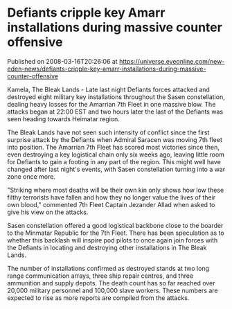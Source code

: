 # Defiants cripple key Amarr installations during massive counter offensive
Published on 2008-03-16T20:26:06 at https://universe.eveonline.com/new-eden-news/defiants-cripple-key-amarr-installations-during-massive-counter-offensive

Kamela, The Bleak Lands - Late last night Defiants forces attacked and destroyed eight military key installations throughout the Sasen constellation, dealing heavy losses for the Amarrian 7th Fleet in one massive blow. The attacks began at 22:00 EST and two hours later the last of the Defiants was seen heading towards Heimatar region.

The Bleak Lands have not seen such intensity of conflict since the first surprise attack by the Defiants when Admiral Saracen was moving 7th fleet into position. The Amarrian 7th Fleet has scored most victories since then, even destroying a key logistical chain only six weeks ago, leaving little room for Defiants to gain a footing in any part of the region. This might well have changed after last night's events, with Sasen constellation turning into a war zone once more.

"Striking where most deaths will be their own kin only shows how low these filthy terrorists have fallen and how they no longer value the lives of their own blood," commented 7th Fleet Captain Jezander Allad when asked to give his view on the attacks.

Sasen constellation offered a good logistical backbone close to the boarder to the Minmatar Republic for the 7th Fleet. There has been speculation as to whether this backlash will inspire pod pilots to once again join forces with the Defiants in locating and destroying other installations in The Bleak Lands.

The number of installations confirmed as destroyed stands at two long range communication arrays, three ship repair centres, and three ammunition and supply depots. The death count has so far reached over 20,000 military personnel and 100,000 slave workers. These numbers are expected to rise as more reports are compiled from the attacks.
